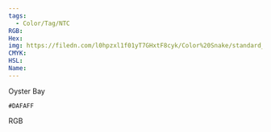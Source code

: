 ```yaml
---
tags:
  - Color/Tag/NTC
RGB:
Hex:
img: https://filedn.com/l0hpzxl1f01yT7GHxtF8cyk/Color%20Snake/standard_csv_to_svg/DAFAFF.svg
CMYK:
HSL:
Name:
---
```

Oyster Bay
```palette
#DAFAFF
```
RGB
